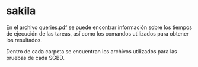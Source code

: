 # sakila

En el archivo [queries.pdf](https://github.com/josuf6/sakila/blob/main/queries.pdf) se puede encontrar información sobre los tiempos de ejecución de las tareas, así como los comandos utilizados para obtener los resultados.

Dentro de cada carpeta se encuentran los archivos utilizados para las pruebas de cada SGBD.

